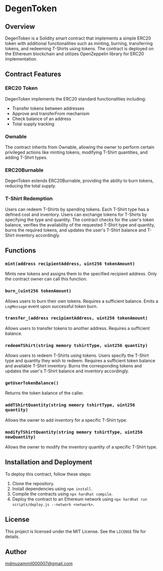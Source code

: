 # DegenToken 

## Overview

DegenToken is a Solidity smart contract that implements a simple ERC20 token with additional functionalities such as minting, burning, transferring tokens, and redeeming T-Shirts using tokens. The contract is deployed on the Ethereum blockchain and utilizes OpenZeppelin library for ERC20 implementation.

## Contract Features

### ERC20 Token

DegenToken implements the ERC20 standard functionalities including:
- Transfer tokens between addresses
- Approve and transferFrom mechanism
- Check balance of an address
- Total supply tracking

### Ownable

The contract inherits from Ownable, allowing the owner to perform certain privileged actions like minting tokens, modifying T-Shirt quantities, and adding T-Shirt types.

### ERC20Burnable

DegenToken extends ERC20Burnable, providing the ability to burn tokens, reducing the total supply.

### T-Shirt Redemption

Users can redeem T-Shirts by spending tokens. Each T-Shirt type has a defined cost and inventory. Users can exchange tokens for T-Shirts by specifying the type and quantity. The contract checks for the user's token balance, verifies the availability of the requested T-Shirt type and quantity, burns the required tokens, and updates the user's T-Shirt balance and T-Shirt inventory accordingly.

## Functions

### `mint(address recipientAddress, uint256 tokenAmount)`

Mints new tokens and assigns them to the specified recipient address. Only the contract owner can call this function.

### `burn_(uint256 tokenAmount)`

Allows users to burn their own tokens. Requires a sufficient balance. Emits a `LogMessage` event upon successful token burn.

### `transfer_(address recipientAddress, uint256 tokenAmount)`

Allows users to transfer tokens to another address. Requires a sufficient balance.

### `redeemTShirt(string memory tshirtType, uint256 quantity)`

Allows users to redeem T-Shirts using tokens. Users specify the T-Shirt type and quantity they wish to redeem. Requires a sufficient token balance and available T-Shirt inventory. Burns the corresponding tokens and updates the user's T-Shirt balance and inventory accordingly.

### `getUserTokenBalance()`

Returns the token balance of the caller.

### `addTShirtQuantity(string memory tshirtType, uint256 quantity)`

Allows the owner to add inventory for a specific T-Shirt type.

### `modifyTShirtQuantity(string memory tshirtType, uint256 newQuantity)`

Allows the owner to modify the inventory quantity of a specific T-Shirt type.

## Installation and Deployment

To deploy this contract, follow these steps:
1. Clone the repository.
2. Install dependencies using `npm install`.
3. Compile the contracts using `npx hardhat compile`.
4. Deploy the contract to an Ethereum network using `npx hardhat run scripts/deploy.js --network <network>`.


## License

This project is licensed under the MIT License. See the `LICENSE` file for details.

## Author

mdmuzammil000007@gmail.com
